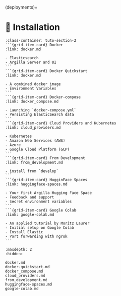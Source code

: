 (deployments)=
# 🔧 Installation

````{grid}  1 1 2 2
:class-container: tuto-section-2
```{grid-item-card} Docker
:link: docker.md

- Elasticsearch
- Argilla Server and UI
```
```{grid-item-card} Docker Quickstart
:link: docker.md

- A combined docker image
- Environment Variables
```
```{grid-item-card} Docker-compose
:link: docker_compose.md

- Launching `docker-compose.yml`
- Persisting ElasticSearch data
```
```{grid-item-card} Cloud Providers and Kubernetes
:link: cloud_providers.md

- Kubernetes
- Amazon Web Services (AWS)
- Azure
- Google Cloud Platform (GCP)
```
```{grid-item-card} From Development
:link: from_development.md

- install from `develop`
```
```{grid-item-card} HugginFace Spaces
:link: huggingface-spaces.md

- Your first Argilla Hugging Face Space
- Feedback and support
- Secret environment variables
```
```{grid-item-card} Google Colab
:link: google-colab.md

- An applied tutorial by Moritz Laurer
- Initial setup on Google Colab
- Install Elastic
- Port forwarding with ngrok
```
````

```{toctree}
:maxdepth: 2
:hidden:

docker.md
docker-quickstart.md
docker_compose.md
cloud_providers.md
from_development.md
huggingface-spaces.md
google-colab.md
```